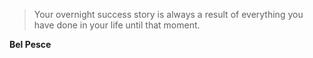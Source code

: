 >Your overnight success story is always a result of everything you have done in your life until that moment.

**Bel Pesce**